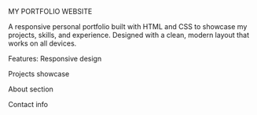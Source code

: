 MY PORTFOLIO WEBSITE

A responsive personal portfolio built with HTML and CSS to showcase my projects, skills, and experience. Designed with a clean, modern layout that works on all devices.

Features:
Responsive design


Projects showcase


About section


Contact info
